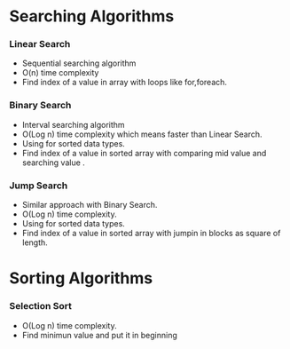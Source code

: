 # Searching Algorithms

### Linear Search 
* Sequential searching algorithm 
* O(n) time complexity
* Find index of a value in array with loops like for,foreach.

### Binary Search 
* Interval searching algorithm 
* O(Log n) time complexity which means faster than Linear Search.
* Using for sorted data types.
* Find index of a value in sorted array with comparing mid value and searching value .

### Jump Search
* Similar approach with Binary Search.
* O(Log n) time complexity.
* Using for sorted data types.
* Find index of a value in sorted array with jumpin in blocks as square of length.

# Sorting Algorithms

### Selection Sort
* O(Log n) time complexity.
* Find minimun value and put it in beginning























